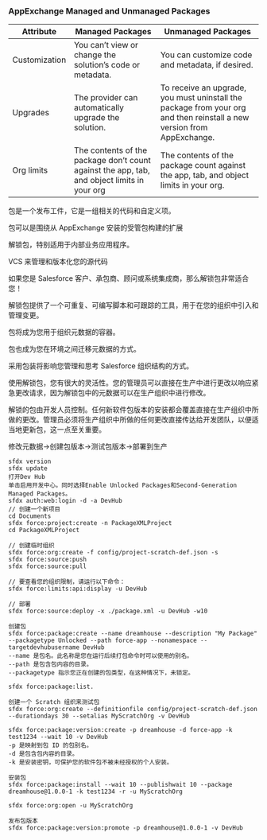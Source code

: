 ### AppExchange Managed and Unmanaged Packages

| Attribute     | Managed Packages                                             | Unmanaged Packages                                           |
| ------------- | ------------------------------------------------------------ | ------------------------------------------------------------ |
| Customization | You can’t view or change the solution’s code or metadata.    | You can customize code and metadata, if desired.             |
| Upgrades      | The provider can automatically upgrade the solution.         | To receive an upgrade, you must uninstall the package from your org and then reinstall a new version from AppExchange. |
| Org limits    | The contents of the package don’t count against the app, tab, and object limits in your org | The contents of the package count against the app, tab, and object limits in your org. |



包是一个发布工件，它是一组相关的代码和自定义项。

包可以是围绕从 AppExchange 安装的受管包构建的扩展

解锁包，特别适用于内部业务应用程序。

VCS 来管理和版本化您的源代码

如果您是 Salesforce 客户、承包商、顾问或系统集成商，那么解锁包非常适合您！

解锁包提供了一个可重复、可编写脚本和可跟踪的工具，用于在您的组织中引入和管理变更。

包将成为您用于组织元数据的容器。

包也成为您在环境之间迁移元数据的方式。

采用包装将影响您管理和思考 Salesforce 组织结构的方式。

使用解锁包，您有很大的灵活性。您的管理员可以直接在生产中进行更改以响应紧急更改请求，因为解锁包中的元数据可以在生产组织中进行修改。

解锁的包由开发人员控制。任何新软件包版本的安装都会覆盖直接在生产组织中所做的更改。管理员必须将生产组织中所做的任何更改直接传达给开发团队，以便适当地更新包，这一点至关重要。

修改元数据→创建包版本→测试包版本→部署到生产

```shell
sfdx version
sfdx update
打开Dev Hub
单击启用开发中心。同时选择Enable Unlocked Packages和Second-Generation Managed Packages。
sfdx auth:web:login -d -a DevHub
// 创建一个新项目
cd Documents
sfdx force:project:create -n PackageXMLProject
cd PackageXMLProject

// 创建临时组织
sfdx force:org:create -f config/project-scratch-def.json -s
sfdx force:source:push
sfdx force:source:pull

// 要查看您的组织限制，请运行以下命令：
sfdx force:limits:api:display -u DevHub

// 部署
sfdx force:source:deploy -x ./package.xml -u DevHub -w10
```

```
创建包
sfdx force:package:create --name dreamhouse --description "My Package" --packagetype Unlocked --path force-app --nonamespace --targetdevhubusername DevHub
--name 是包名。此名称是您在运行后续打包命令时可以使用的别名。
--path 是包含包内容的目录。
--packagetype 指示您正在创建的包类型，在这种情况下，未锁定。

sfdx force:package:list.

创建一个 Scratch 组织来测试包
sfdx force:org:create --definitionfile config/project-scratch-def.json --durationdays 30 --setalias MyScratchOrg -v DevHub

sfdx force:package:version:create -p dreamhouse -d force-app -k test1234 --wait 10 -v DevHub
-p 是映射到包 ID 的包别名。
-d 是包含包内容的目录。
-k 是安装密钥，可保护您的软件包不被未经授权的个人安装。

安装包
sfdx force:package:install --wait 10 --publishwait 10 --package dreamhouse@1.0.0-1 -k test1234 -r -u MyScratchOrg 

sfdx force:org:open -u MyScratchOrg

发布包版本
sfdx force:package:version:promote -p dreamhouse@1.0.0-1 -v DevHub
```

